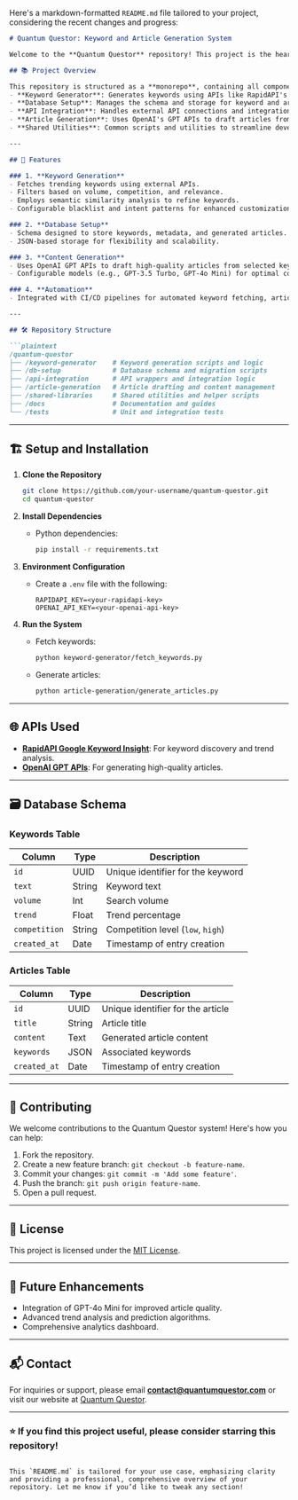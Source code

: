 Here's a markdown-formatted `README.md` file tailored to your project, considering the recent changes and progress:

```markdown
# Quantum Questor: Keyword and Article Generation System

Welcome to the **Quantum Questor** repository! This project is the heart of an automated keyword and content generation system designed to support the **Quantum Questor** website. The goal is to efficiently generate trend-reactive keywords and articles tailored to gaming, technology, and lifestyle topics.

## 📚 Project Overview

This repository is structured as a **monorepo**, containing all components of the Quantum Questor system:
- **Keyword Generator**: Generates keywords using APIs like RapidAPI's Google Keyword Insight.
- **Database Setup**: Manages the schema and storage for keyword and article data.
- **API Integration**: Handles external API connections and integrations.
- **Article Generation**: Uses OpenAI's GPT APIs to draft articles from the generated keywords.
- **Shared Utilities**: Common scripts and utilities to streamline development.

---

## 🚀 Features

### 1. **Keyword Generation**
- Fetches trending keywords using external APIs.
- Filters based on volume, competition, and relevance.
- Employs semantic similarity analysis to refine keywords.
- Configurable blacklist and intent patterns for enhanced customization.

### 2. **Database Setup**
- Schema designed to store keywords, metadata, and generated articles.
- JSON-based storage for flexibility and scalability.

### 3. **Content Generation**
- Uses OpenAI GPT APIs to draft high-quality articles from selected keywords.
- Configurable models (e.g., GPT-3.5 Turbo, GPT-4o Mini) for optimal cost-quality balance.

### 4. **Automation**
- Integrated with CI/CD pipelines for automated keyword fetching, article generation, and deployment.

---

## 🛠️ Repository Structure

```plaintext
/quantum-questor
├── /keyword-generator    # Keyword generation scripts and logic
├── /db-setup             # Database schema and migration scripts
├── /api-integration      # API wrappers and integration logic
├── /article-generation   # Article drafting and content management
├── /shared-libraries     # Shared utilities and helper scripts
├── /docs                 # Documentation and guides
└── /tests                # Unit and integration tests
```

---

## 🏗️ Setup and Installation

1. **Clone the Repository**
   ```bash
   git clone https://github.com/your-username/quantum-questor.git
   cd quantum-questor
   ```

2. **Install Dependencies**
   - Python dependencies:
     ```bash
     pip install -r requirements.txt
     ```

3. **Environment Configuration**
   - Create a `.env` file with the following:
     ```env
     RAPIDAPI_KEY=<your-rapidapi-key>
     OPENAI_API_KEY=<your-openai-api-key>
     ```

4. **Run the System**
   - Fetch keywords:
     ```bash
     python keyword-generator/fetch_keywords.py
     ```
   - Generate articles:
     ```bash
     python article-generation/generate_articles.py
     ```

---

## 🌐 APIs Used

- **[RapidAPI Google Keyword Insight](https://rapidapi.com/)**: For keyword discovery and trend analysis.
- **[OpenAI GPT APIs](https://openai.com/)**: For generating high-quality articles.

---

## 🗃️ Database Schema

### Keywords Table
| Column          | Type   | Description                         |
|------------------|--------|-------------------------------------|
| `id`            | UUID   | Unique identifier for the keyword   |
| `text`          | String | Keyword text                        |
| `volume`        | Int    | Search volume                       |
| `trend`         | Float  | Trend percentage                    |
| `competition`   | String | Competition level (`low`, `high`)   |
| `created_at`    | Date   | Timestamp of entry creation         |

### Articles Table
| Column          | Type   | Description                         |
|------------------|--------|-------------------------------------|
| `id`            | UUID   | Unique identifier for the article   |
| `title`         | String | Article title                       |
| `content`       | Text   | Generated article content           |
| `keywords`      | JSON   | Associated keywords                 |
| `created_at`    | Date   | Timestamp of entry creation         |

---

## 🤝 Contributing

We welcome contributions to the Quantum Questor system! Here's how you can help:
1. Fork the repository.
2. Create a new feature branch: `git checkout -b feature-name`.
3. Commit your changes: `git commit -m 'Add some feature'`.
4. Push the branch: `git push origin feature-name`.
5. Open a pull request.

---

## 📄 License

This project is licensed under the [MIT License](LICENSE).

---

## 🧠 Future Enhancements

- Integration of GPT-4o Mini for improved article quality.
- Advanced trend analysis and prediction algorithms.
- Comprehensive analytics dashboard.

---

## 📬 Contact

For inquiries or support, please email **contact@quantumquestor.com** or visit our website at [Quantum Questor](https://www.quantumquestor.com).

---

### ⭐ If you find this project useful, please consider starring this repository!
```

This `README.md` is tailored for your use case, emphasizing clarity and providing a professional, comprehensive overview of your repository. Let me know if you’d like to tweak any section!
